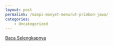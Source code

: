 ```yaml
---
layout: post
permalink: /mimpi-monyet-menurut-primbon-jawa/
categories:
    - Uncategorized
---
```


[Baca Selengkapnya](/10)